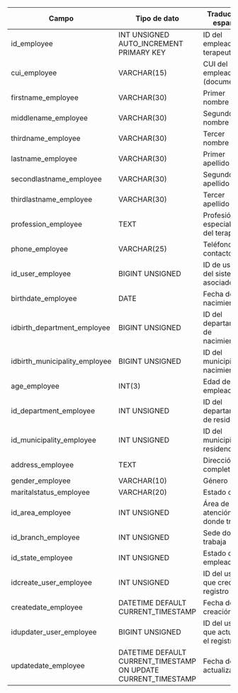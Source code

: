 

| Campo                         | Tipo de dato                                                   | Traducción español                       |
| ----------------------------- | -------------------------------------------------------------- | ---------------------------------------- |
| id_employee                   | INT UNSIGNED AUTO_INCREMENT PRIMARY KEY                        | ID del empleado o terapeuta              |
| cui_employee                  | VARCHAR(15)                                                    | CUI del empleado (documento)             |
| firstname_employee            | VARCHAR(30)                                                    | Primer nombre                            |
| middlename_employee           | VARCHAR(30)                                                    | Segundo nombre                           |
| thirdname_employee            | VARCHAR(30)                                                    | Tercer nombre                            |
| lastname_employee             | VARCHAR(30)                                                    | Primer apellido                          |
| secondlastname_employee       | VARCHAR(30)                                                    | Segundo apellido                         |
| thirdlastname_employee        | VARCHAR(30)                                                    | Tercer apellido                          |
| profession_employee           | TEXT                                                           | Profesión o especialidad del terapeuta   |
| phone_employee                | VARCHAR(25)                                                    | Teléfono de contacto                     |
| id_user_employee              | BIGINT UNSIGNED                                                | ID de usuario del sistema asociado       |
| birthdate_employee            | DATE                                                           | Fecha de nacimiento                      |
| idbirth_department_employee   | BIGINT UNSIGNED                                                | ID del departamento de nacimiento        |
| idbirth_municipality_employee | BIGINT UNSIGNED                                                | ID del municipio de nacimiento           |
| age_employee                  | INT(3)                                                         | Edad del empleado                        |
| id_department_employee        | INT UNSIGNED                                                   | ID del departamento de residencia        |
| id_municipality_employee      | INT UNSIGNED                                                   | ID del municipio de residencia           |
| address_employee              | TEXT                                                           | Dirección completa                       |
| gender_employee               | VARCHAR(10)                                                    | Género                                   |
| maritalstatus_employee        | VARCHAR(20)                                                    | Estado civil                             |
| id_area_employee              | INT UNSIGNED                                                   | Área de atención donde trabaja           |
| id_branch_employee            | INT UNSIGNED                                                   | Sede donde trabaja                       |
| id_state_employee             | INT UNSIGNED                                                   | Estado del empleado                      |
| idcreate_user_employee        | INT UNSIGNED                                                   | ID del usuario que creó el registro      |
| createdate_employee           | DATETIME DEFAULT CURRENT_TIMESTAMP                             | Fecha de creación                        |
| idupdater_user_employee       | BIGINT UNSIGNED                                                | ID del usuario que actualizó el registro |
| updatedate_employee           | DATETIME DEFAULT CURRENT_TIMESTAMP ON UPDATE CURRENT_TIMESTAMP | Fecha de actualización                   |
